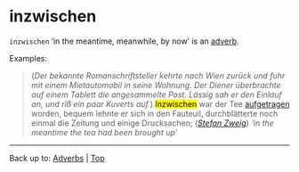 # inzwischen

`inzwischen` ‘in the meantime, meanwhile, by now’ is an [adverb](../../index.md).

Examples:

> (*Der bekannte Romanschriftsteller kehrte nach Wien zurück und fuhr mit einem Mietautomobil in seine Wohnung. Der Diener überbrachte auf einem Tablett die angesammelte Post. Lässig sah er den Einlauf an, und riß ein paar Kuverts auf.*) <mark>Inzwischen</mark> war der Tee [aufgetragen](../../../verbs/a/au/auftragen.md) worden, bequem lehnte er sich in den Fauteuil, durchblätterte noch einmal die Zeitung und einige Drucksachen; (*[Stefan Zweig](../../../texts/StefanZweig/BriefEinerUnbekannten.md)*) *‘in the meantime the tea had been brought up’*

----

Back up to: [Adverbs](../../index.md) | [Top](../../../index.md)
